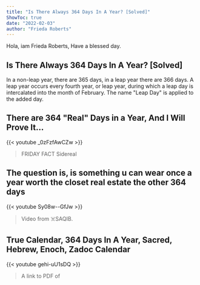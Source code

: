 ```yaml
---
title: "Is There Always 364 Days In A Year? [Solved]"
ShowToc: true 
date: "2022-02-03"
author: "Frieda Roberts" 
---
```


Hola, iam Frieda Roberts, Have a blessed day.
## Is There Always 364 Days In A Year? [Solved]
In a non-leap year, there are 365 days, in a leap year there are 366 days. A leap year occurs every fourth year, or leap year, during which a leap day is intercalated into the month of February. The name "Leap Day" is applied to the added day.

## There are 364 "Real" Days in a Year, And I Will Prove It...
{{< youtube _0zFzfAwCZw >}}
>FRIDAY FACT Sidereal 

## The question is, is something u can wear once a year worth the closet real estate the other 364 days
{{< youtube Sy08w--GfJw >}}
>Video from ‍☠️SAQIB.

## True Calendar, 364 Days In A Year, Sacred, Hebrew, Enoch, Zadoc Calendar
{{< youtube gehi-uU1sDQ >}}
>A link to PDF of 


